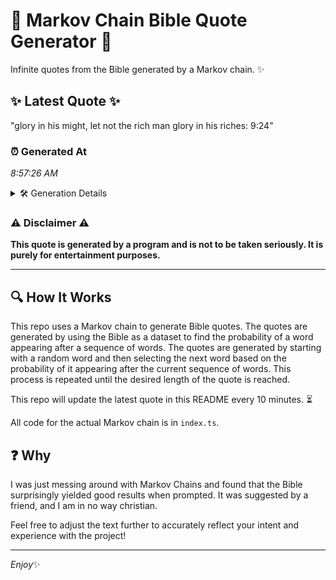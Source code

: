 # 📖 Markov Chain Bible Quote Generator 📖

Infinite quotes from the Bible generated by a Markov chain. ✨

## ✨ Latest Quote ✨
"glory in his might, let not the rich man glory in his riches: 9:24"

### ⏰ Generated At
*8:57:26 AM*

<details>
    <summary>🛠️ Generation Details</summary>
    <p>
        <strong>🌱 Seed:</strong> glory<br>
        <strong>🔄 Iterations:</strong> 13<br>
        <strong>📜 Context History:</strong><br>[ glory ]: in<br>[ glory, in ]: his<br>[ glory, in, his ]: might,<br>[ glory, in, his, might, ]: let<br>[ glory, in, his, might,, let ]: not<br>[ glory, in, his, might,, let, not ]: the<br>[ in, his, might,, let, not, the ]: rich<br>[ his, might,, let, not, the, rich ]: man<br>[ might,, let, not, the, rich, man ]: glory<br>[ let, not, the, rich, man, glory ]: in<br>[ not, the, rich, man, glory, in ]: his<br>[ the, rich, man, glory, in, his ]: riches:<br>[ rich, man, glory, in, his, riches: ]: 9:24<br>
    </p>
</details>

### ⚠️ Disclaimer ⚠️
**This quote is generated by a program and is not to be taken seriously. It is purely for entertainment purposes.**

---

## 🔍 How It Works

This repo uses a Markov chain to generate Bible quotes. The quotes are generated by using the Bible as a dataset to find the probability of a word appearing after a sequence of words. The quotes are generated by starting with a random word and then selecting the next word based on the probability of it appearing after the current sequence of words. This process is repeated until the desired length of the quote is reached.

This repo will update the latest quote in this README every 10 minutes. ⏳

All code for the actual Markov chain is in `index.ts`.

## ❓ Why

I was just messing around with Markov Chains and found that the Bible surprisingly yielded good results when prompted. 
It was suggested by a friend, and I am in no way christian.

Feel free to adjust the text further to accurately reflect your intent and experience with the project!

---

*Enjoy*✨
